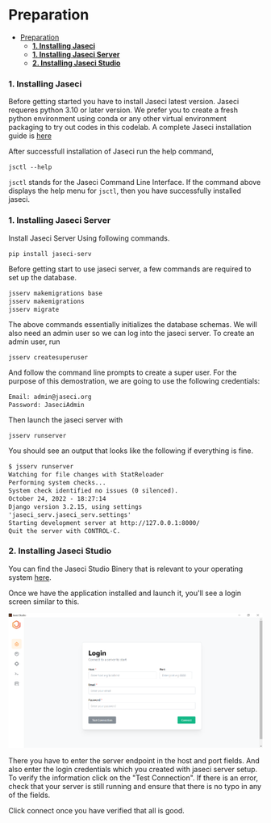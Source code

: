 # Preparation

- [Preparation](#preparation)
    - [**1. Installing Jaseci**](#1-installing-jaseci)
    - [**1. Installing Jaseci Server**](#1-installing-jaseci-server)
    - [**2. Installing Jaseci Studio**](#2-installing-jaseci-studio)

### **1. Installing Jaseci**
Before getting started you have to install Jaseci latest version. Jaseci requeres python 3.10 or later version. We prefer you to create a fresh python environment using conda or any other virtual environment packaging to try out codes in this codelab. A complete Jaseci installation guide is
[here](../../../docs/docs/getting-started/installation.md)

After successfull installation of Jaseci run the help command,

```
jsctl --help
```

`jsctl` stands for the Jaseci Command Line Interface.
If the command above displays the help menu for `jsctl`, then you have successfully installed jaseci.

### **1. Installing Jaseci Server**

Install Jaseci Server Using following commands.

```
pip install jaseci-serv
```

Before getting start to use jaseci server, a few commands are required to set up the database.
```
jsserv makemigrations base
jsserv makemigrations
jsserv migrate
```
The above commands essentially initializes the database schemas. We will also need an admin user so we can log into the jaseci server. To create an admin user, run

```
jsserv createsuperuser
```

And follow the command line prompts to create a super user. For the purpose of this demostration, we are going to use the following credentials:

```
Email: admin@jaseci.org
Password: JaseciAdmin
```
Then launch the jaseci server with

```
jsserv runserver
```

You should see an output that looks like the following if everything is fine.

```
$ jsserv runserver
Watching for file changes with StatReloader
Performing system checks...
System check identified no issues (0 silenced).
October 24, 2022 - 18:27:14
Django version 3.2.15, using settings 'jaseci_serv.jaseci_serv.settings'
Starting development server at http://127.0.0.1:8000/
Quit the server with CONTROL-C.
```
### **2. Installing Jaseci Studio**

You can find the Jaseci Studio Binery that is relevant to your operating system [here](https://github.com/Jaseci-Labs/jaseci/releases/tag/v1.4.0.8).

Once we have the application installed and launch it, you'll see a login screen similar to this.

![Jaseci Studio Login]("./../../images/jaseci_studio_login.png)

There you have to enter the server endpoint in the host and port fields. And also enter the login credentials which you created with jaseci server setup. To verify the information click on the "Test Connection". If there is an error, check that your server is still running and ensure that there is no typo in any of the fields.

Click connect once you have verified that all is good.